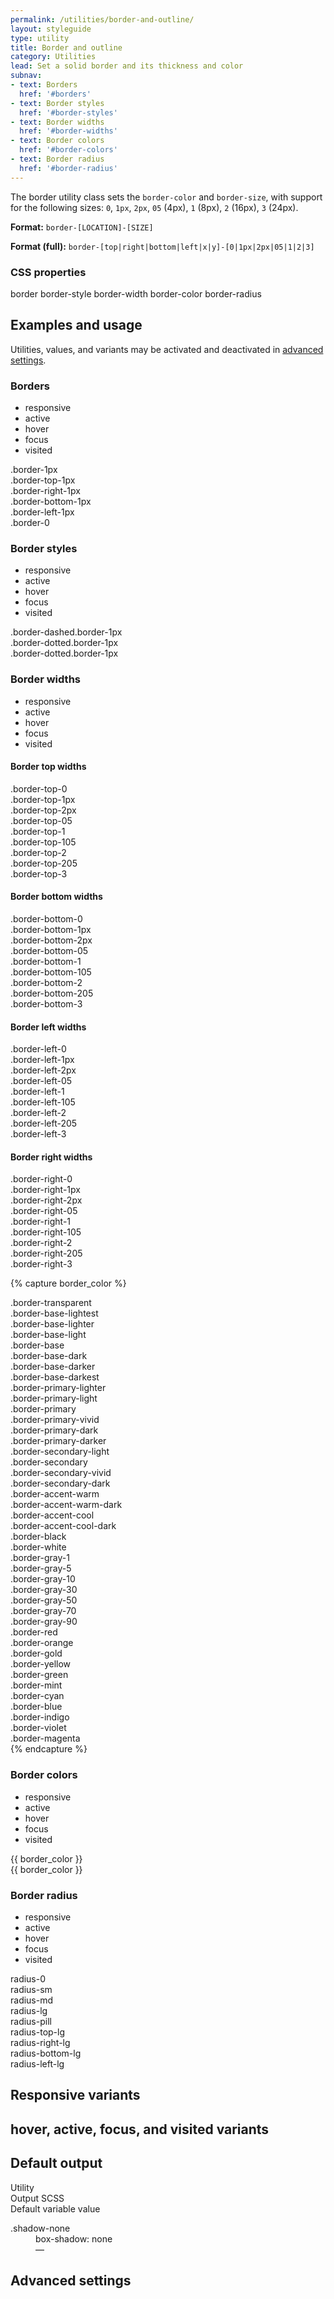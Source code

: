 ```yaml
---
permalink: /utilities/border-and-outline/
layout: styleguide
type: utility
title: Border and outline
category: Utilities
lead: Set a solid border and its thickness and color
subnav:
- text: Borders
  href: '#borders'
- text: Border styles
  href: '#border-styles'
- text: Border widths
  href: '#border-widths'
- text: Border colors
  href: '#border-colors'
- text: Border radius
  href: '#border-radius'
---
```


The border utility class sets the `border-color` and `border-size`, with support for the following sizes: `0`, `1px`, `2px`, `05` (4px), `1` (8px), `2` (16px), `3` (24px).

**Format:** `border-[LOCATION]-[SIZE]`

**Format (full):** `border-[top|right|bottom|left|x|y]-[0|1px|2px|05|1|2|3]`

<div class="font-sans-4 weight-300">
  <h3 class="grid-col font-sans-micro text-normal text-medium text-uppercase text-ls-1 margin-y-0 margin-left-2px">CSS properties</h3>
  <div class="margin-top-1">
    <span class="token display-inline-block text-no-uppercase text-ls-auto padding-05 margin-top-05">border</span>
    <span class="token display-inline-block text-no-uppercase text-ls-auto padding-05 margin-top-05">border-style</span>
    <span class="token display-inline-block text-no-uppercase text-ls-auto padding-05 margin-top-05">border-width</span>
    <span class="token display-inline-block text-no-uppercase text-ls-auto padding-05 margin-top-05">border-color</span>
    <span class="token display-inline-block text-no-uppercase text-ls-auto padding-05 margin-top-05">border-radius</span>
  </div>

  <section class="border-top-1px padding-top-1 margin-top-4">
    <div class="grid-row flex-align-center margin-bottom-2">
      <h2 class="grid-col-auto margin-0 text-light font-sans-8">Examples and usage</h2>
      <p class="grid-col-fill text-right font-sans-1 text-normal margin-y-0 margin-left-2px text-gray-60">Utilities, values, and variants may be activated and deactivated in <a href="#0" class="text-text text-no-wrap">advanced settings</a>.</p>
    </div>
    <section class="bg-white padding-2 radius-md margin-y-2 border-1px border-gray-10 text-color" id="borders">
      <section class="margin-x-neg-2 margin-bottom-2 padding-x-2 padding-bottom-105 border-bottom-1px border-gray-10">
        <div class="grid-row">
        <h3 class="grid-col-auto font-sans-6 margin-top-0 margin-bottom-105">Borders</h3>
          <ul class="grid-col-fill text-right add-list-reset display-inline">
            <li class="display-inline-block padding-y-05 padding-x-105 border-1px text-gray-20 radius-md margin-right-05 is-inverse text-strike">responsive</li>
            <li class="display-inline-block padding-y-05 padding-x-105 border-1px text-gray-20 radius-md margin-right-05 is-inverse text-strike">active</li>
            <li class="display-inline-block padding-y-05 padding-x-105 border-1px text-gray-20 radius-md margin-right-05 is-inverse text-strike">hover</li>
            <li class="display-inline-block padding-y-05 padding-x-105 border-1px text-gray-20 radius-md margin-right-05 is-inverse text-strike">focus</li>
            <li class="display-inline-block padding-y-05 padding-x-105 border-1px text-gray-20 radius-md margin-right-05 is-inverse text-strike">visited</li>
          </ul>
        </div>
      </section>
<div class="border-1px width-mobile bg-base-lighter padding-2 margin-bottom-2">.border-1px</div>
<div class="border-top-1px width-mobile bg-base-lighter padding-2 margin-bottom-2">.border-top-1px</div>
<div class="border-top-1px width-mobile bg-base-lighter padding-2 margin-bottom-2">.border-right-1px</div>
<div class="border-top-1px width-mobile bg-base-lighter padding-2 margin-bottom-2">.border-bottom-1px</div>
<div class="border-top-1px width-mobile bg-base-lighter padding-2 margin-bottom-2">.border-left-1px</div>
<div class="border-0 width-mobile bg-base-lighter padding-2 margin-bottom-2">.border-0</div>
    </section>
  </section>

  <section class="bg-white padding-2 radius-md margin-y-2 border-1px border-gray-10 text-color" id="border-styles">
    <section class="margin-x-neg-2 margin-bottom-2 padding-x-2 padding-bottom-105 border-bottom-1px border-gray-10">
      <div class="grid-row">
      <h3 class="grid-col-auto font-sans-6 margin-top-0 margin-bottom-105">Border styles</h3>
        <ul class="grid-col-fill text-right add-list-reset display-inline">
          <li class="display-inline-block padding-y-05 padding-x-105 border-1px text-gray-20 radius-md margin-right-05 is-inverse text-strike">responsive</li>
          <li class="display-inline-block padding-y-05 padding-x-105 border-1px text-gray-20 radius-md margin-right-05 is-inverse text-strike">active</li>
          <li class="display-inline-block padding-y-05 padding-x-105 border-1px text-gray-20 radius-md margin-right-05 is-inverse text-strike">hover</li>
          <li class="display-inline-block padding-y-05 padding-x-105 border-1px text-gray-20 radius-md margin-right-05 is-inverse text-strike">focus</li>
          <li class="display-inline-block padding-y-05 padding-x-105 border-1px text-gray-20 radius-md margin-right-05 is-inverse text-strike">visited</li>
        </ul>
      </div>
    </section>
<div class="border-1px border-dashed width-mobile bg-base-lighter padding-2 margin-bottom-2">.border-dashed.border-1px</div>
<div class="border-1px border-dotted width-mobile bg-base-lighter padding-2 margin-bottom-2">.border-dotted.border-1px</div>
<div class="border-1px border-solid width-mobile bg-base-lighter padding-2 margin-bottom-2">.border-dotted.border-1px</div>
  </section>


  
  <section class="bg-white padding-2 radius-md margin-y-2 border-1px border-gray-10 text-color" id="border-widths">
    <section class="margin-x-neg-2 margin-bottom-2 padding-x-2 padding-bottom-105 border-bottom-1px border-gray-10">
      <div class="grid-row">
      <h3 class="grid-col-auto font-sans-6 margin-top-0 margin-bottom-105">Border widths</h3>
        <ul class="grid-col-fill text-right add-list-reset display-inline">
          <li class="display-inline-block padding-y-05 padding-x-105 border-1px text-gray-20 radius-md margin-right-05 is-inverse text-strike">responsive</li>
          <li class="display-inline-block padding-y-05 padding-x-105 border-1px text-gray-20 radius-md margin-right-05 is-inverse text-strike">active</li>
          <li class="display-inline-block padding-y-05 padding-x-105 border-1px text-gray-20 radius-md margin-right-05 is-inverse text-strike">hover</li>
          <li class="display-inline-block padding-y-05 padding-x-105 border-1px text-gray-20 radius-md margin-right-05 is-inverse text-strike">focus</li>
          <li class="display-inline-block padding-y-05 padding-x-105 border-1px text-gray-20 radius-md margin-right-05 is-inverse text-strike">visited</li>
        </ul>
      </div>
    </section>
<!-- Border top -->
<h4>Border top widths</h4>
<div class="border-top-0 width-mobile bg-base-lighter margin-bottom-4">.border-top-0</div>
<div class="border-top-1px width-mobile bg-base-lighter margin-bottom-4">.border-top-1px</div>
<div class="border-top-2px width-mobile bg-base-lighter margin-bottom-4">.border-top-2px</div>
<div class="border-top-05 width-mobile bg-base-lighter margin-bottom-4">.border-top-05</div>
<div class="border-top-1 width-mobile bg-base-lighter margin-bottom-4">.border-top-1</div>
<div class="border-top-105 width-mobile bg-base-lighter margin-bottom-4">.border-top-105</div>
<div class="border-top-2 width-mobile bg-base-lighter margin-bottom-4">.border-top-2</div>
<div class="border-top-205 width-mobile bg-base-lighter margin-bottom-4">.border-top-205</div>
<div class="border-top-3 width-mobile bg-base-lighter margin-bottom-4">.border-top-3</div>

<!-- Border bottom -->
<h4>Border bottom widths</h4>
<div class="border-bottom-0 width-mobile bg-base-lighter margin-bottom-4">.border-bottom-0</div>
<div class="border-bottom-1px width-mobile bg-base-lighter margin-bottom-4">.border-bottom-1px</div>
<div class="border-bottom-2px width-mobile bg-base-lighter margin-bottom-4">.border-bottom-2px</div>
<div class="border-bottom-05 width-mobile bg-base-lighter margin-bottom-4">.border-bottom-05</div>
<div class="border-bottom-1 width-mobile bg-base-lighter margin-bottom-4">.border-bottom-1</div>
<div class="border-bottom-105 width-mobile bg-base-lighter margin-bottom-4">.border-bottom-105</div>
<div class="border-bottom-2 width-mobile bg-base-lighter margin-bottom-4">.border-bottom-2</div>
<div class="border-bottom-205 width-mobile bg-base-lighter margin-bottom-4">.border-bottom-205</div>
<div class="border-bottom-3 width-mobile bg-base-lighter margin-bottom-4">.border-bottom-3</div>

<!-- Border left -->
<h4>Border left widths</h4>
<div class="border-left-0 width-mobile bg-base-lighter margin-bottom-4 padding-left-1 padding-y-1">.border-left-0</div>
<div class="border-left-1px width-mobile bg-base-lighter margin-bottom-4 padding-left-1 padding-y-1">.border-left-1px</div>
<div class="border-left-2px width-mobile bg-base-lighter margin-bottom-4 padding-left-1 padding-y-1">.border-left-2px</div>
<div class="border-left-05 width-mobile bg-base-lighter margin-bottom-4 padding-left-1 padding-y-1">.border-left-05</div>
<div class="border-left-1 width-mobile bg-base-lighter margin-bottom-4 padding-left-1 padding-y-1">.border-left-1</div>
<div class="border-left-105 width-mobile bg-base-lighter margin-bottom-4 padding-left-1 padding-y-1">.border-left-105</div>
<div class="border-left-2 width-mobile bg-base-lighter margin-bottom-4 padding-left-1 padding-y-1">.border-left-2</div>
<div class="border-left-205 width-mobile bg-base-lighter margin-bottom-4 padding-left-1 padding-y-1">.border-left-205</div>
<div class="border-left-3 width-mobile bg-base-lighter margin-bottom-4 padding-left-1 padding-y-1">.border-left-3</div>

<!-- Border right -->
<h4>Border right widths</h4>
<div class="border-right-0 width-mobile bg-base-lighter margin-bottom-4 padding-left-1 padding-y-1">.border-right-0</div>
<div class="border-right-1px width-mobile bg-base-lighter margin-bottom-4 padding-left-1 padding-y-1">.border-right-1px</div>
<div class="border-right-2px width-mobile bg-base-lighter margin-bottom-4 padding-left-1 padding-y-1">.border-right-2px</div>
<div class="border-right-05 width-mobile bg-base-lighter margin-bottom-4 padding-left-1 padding-y-1">.border-right-05</div>
<div class="border-right-1 width-mobile bg-base-lighter margin-bottom-4 padding-left-1 padding-y-1">.border-right-1</div>
<div class="border-right-105 width-mobile bg-base-lighter margin-bottom-4 padding-left-1 padding-y-1">.border-right-105</div>
<div class="border-right-2 width-mobile bg-base-lighter margin-bottom-4 padding-left-1 padding-y-1">.border-right-2</div>
<div class="border-right-205 width-mobile bg-base-lighter margin-bottom-4 padding-left-1 padding-y-1">.border-right-205</div>
<div class="border-right-3 width-mobile bg-base-lighter margin-bottom-4 padding-left-1 padding-y-1">.border-right-3</div>
  </section>

{% capture border_color %}
<div class="grid-row">
<div class="border-top-1px border-transparent width-mobile padding-y-1 margin-bottom-2">.border-transparent</div>
<div class="border-top-1px border-base-lightest width-mobile padding-y-1 margin-bottom-2">.border-base-lightest</div>
<div class="border-top-1px border-base-light border-base-lighter width-mobile padding-y-1 margin-bottom-2">.border-base-lighter</div>
<div class="border-top-1px border-base-light width-mobile padding-y-1 margin-bottom-2">.border-base-light</div>
<div class="border-top-1px border-base width-mobile padding-y-1 margin-bottom-2">.border-base</div>
<div class="border-top-1px border-base-dark width-mobile padding-y-1 margin-bottom-2">.border-base-dark</div>
<div class="border-top-1px border-base-darker width-mobile padding-y-1 margin-bottom-2">.border-base-darker</div>
<div class="border-top-1px border-base-darkest width-mobile padding-y-1 margin-bottom-2">.border-base-darkest</div>
<div class="border-top-1px border-primary-lighter width-mobile padding-y-1 margin-bottom-2">.border-primary-lighter</div>
<div class="border-top-1px border-primary-light width-mobile padding-y-1 margin-bottom-2">.border-primary-light</div>
<div class="border-top-1px border-primary width-mobile padding-y-1 margin-bottom-2">.border-primary</div>
<div class="border-top-1px border-primary-vivid width-mobile padding-y-1 margin-bottom-2">.border-primary-vivid</div>
<div class="border-top-1px border-primary-dark width-mobile padding-y-1 margin-bottom-2">.border-primary-dark</div>
<div class="border-top-1px border-primary-darker width-mobile padding-y-1 margin-bottom-2">.border-primary-darker</div>
<div class="border-top-1px border-secondary-light width-mobile padding-y-1 margin-bottom-2">.border-secondary-light</div>
<div class="border-top-1px border-secondary width-mobile padding-y-1 margin-bottom-2">.border-secondary</div>
<div class="border-top-1px border-secondary-vivid width-mobile padding-y-1 margin-bottom-2">.border-secondary-vivid</div>
<div class="border-top-1px border-secondary-dark width-mobile padding-y-1 margin-bottom-2">.border-secondary-dark</div>
<div class="border-top-1px border-accent-warm width-mobile padding-y-1 margin-bottom-2">.border-accent-warm</div>
<div class="border-top-1px border-accent-warm-dark width-mobile padding-y-1 margin-bottom-2">.border-accent-warm-dark</div>
<div class="border-top-1px border-accent-cool width-mobile padding-y-1 margin-bottom-2">.border-accent-cool</div>
<div class="border-top-1px border-accent-cool-dark width-mobile padding-y-1 margin-bottom-2">.border-accent-cool-dark</div>
<div class="border-top-1px border-black width-mobile padding-y-1 margin-bottom-2">.border-black</div>
<div class="border-top-1px border-white width-mobile padding-y-1 margin-bottom-2">.border-white</div>
<div class="border-top-1px border-gray-1 width-mobile padding-y-1 margin-bottom-2">.border-gray-1</div>
<div class="border-top-1px border-gray-5 width-mobile padding-y-1 margin-bottom-2">.border-gray-5</div>
<div class="border-top-1px border-gray-10 width-mobile padding-y-1 margin-bottom-2">.border-gray-10</div>
<div class="border-top-1px border-gray-30 width-mobile padding-y-1 margin-bottom-2">.border-gray-30</div>
<div class="border-top-1px border-gray-50 width-mobile padding-y-1 margin-bottom-2">.border-gray-50</div>
<div class="border-top-1px border-gray-70 width-mobile padding-y-1 margin-bottom-2">.border-gray-70</div>
<div class="border-top-1px border-gray-90 width-mobile padding-y-1 margin-bottom-2">.border-gray-90</div>
<div class="border-top-1px border-red width-mobile padding-y-1 margin-bottom-2">.border-red</div>
<div class="border-top-1px border-orange width-mobile padding-y-1 margin-bottom-2">.border-orange</div>
<div class="border-top-1px border-gold width-mobile padding-y-1 margin-bottom-2">.border-gold</div>
<div class="border-top-1px border-yellow width-mobile padding-y-1 margin-bottom-2">.border-yellow</div>
<div class="border-top-1px border-green width-mobile padding-y-1 margin-bottom-2">.border-green</div>
<div class="border-top-1px border-mint width-mobile padding-y-1 margin-bottom-2">.border-mint</div>
<div class="border-top-1px border-cyan width-mobile padding-y-1 margin-bottom-2">.border-cyan</div>
<div class="border-top-1px border-blue width-mobile padding-y-1 margin-bottom-2">.border-blue</div>
<div class="border-top-1px border-indigo width-mobile padding-y-1 margin-bottom-2">.border-indigo</div>
<div class="border-top-1px border-violet border-violet width-mobile padding-y-1 margin-bottom-2">.border-violet</div>
<div class="border-top-1px border-magenta border-magenta width-mobile padding-y-1 margin-bottom-2">.border-magenta</div>
</div>
{% endcapture %}

  <section class="bg-white padding-2 radius-md margin-y-2 border-1px border-gray-10 text-color" id="border-colors">
    <section class="margin-x-neg-2 margin-bottom-2 padding-x-2 padding-bottom-105 border-bottom-1px border-gray-10">
      <div class="grid-row">
      <h3 class="grid-col-auto font-sans-6 margin-top-0 margin-bottom-105">Border colors</h3>
        <ul class="grid-col-fill text-right add-list-reset display-inline">
          <li class="display-inline-block padding-y-05 padding-x-105 border-1px text-gray-20 radius-md margin-right-05 is-inverse text-strike">responsive</li>
          <li class="display-inline-block padding-y-05 padding-x-105 border-1px text-gray-20 radius-md margin-right-05 is-inverse text-strike">active</li>
          <li class="display-inline-block padding-y-05 padding-x-105 border-1px text-gray-20 radius-md margin-right-05 is-inverse text-strike">hover</li>
          <li class="display-inline-block padding-y-05 padding-x-105 border-1px text-gray-20 radius-md margin-right-05 is-inverse text-strike">focus</li>
          <li class="display-inline-block padding-y-05 padding-x-105 border-1px text-gray-20 radius-md margin-right-05 is-inverse text-strike">visited</li>
        </ul>
      </div>
    </section>
<div class="grid-row">
  <div class="grid-col-6 padding-top-2">
    {{ border_color }}
  </div>
  <div class="grid-col-6 bg-black text-gray-10 padding-top-2 padding-left-3">
    {{ border_color }}
  </div>
</div>
  </section>

  
  <section class="bg-white padding-2 radius-md margin-y-2 border-1px border-gray-10 text-color" id="border-radius">
    <section class="margin-x-neg-2 margin-bottom-2 padding-x-2 padding-bottom-105 border-bottom-1px border-gray-10">
      <div class="grid-row">
      <h3 class="grid-col-auto font-sans-6 margin-top-0 margin-bottom-105">Border radius</h3>
        <ul class="grid-col-fill text-right add-list-reset display-inline">
          <li class="display-inline-block padding-y-05 padding-x-105 border-1px text-gray-20 radius-md margin-right-05 is-inverse text-strike">responsive</li>
          <li class="display-inline-block padding-y-05 padding-x-105 border-1px text-gray-20 radius-md margin-right-05 is-inverse text-strike">active</li>
          <li class="display-inline-block padding-y-05 padding-x-105 border-1px text-gray-20 radius-md margin-right-05 is-inverse text-strike">hover</li>
          <li class="display-inline-block padding-y-05 padding-x-105 border-1px text-gray-20 radius-md margin-right-05 is-inverse text-strike">focus</li>
          <li class="display-inline-block padding-y-05 padding-x-105 border-1px text-gray-20 radius-md margin-right-05 is-inverse text-strike">visited</li>
        </ul>
      </div>
    </section>
<div class="border-1px radius-0 width-card padding-2 margin-bottom-4 margin-right-1 display-inline-block">radius-0</div>
<div class="border-1px radius-sm width-card padding-2 margin-bottom-4 margin-right-1 display-inline-block">radius-sm</div>
<div class="border-1px radius-md width-card padding-2 margin-bottom-4 margin-right-1 display-inline-block">radius-md</div>
<div class="border-1px radius-lg width-card padding-2 margin-bottom-4 margin-right-1 display-inline-block">radius-lg</div>
<div class="border-1px radius-pill width-card padding-2 margin-bottom-4 margin-right-1 display-inline-block">radius-pill</div>

<div class="border-1px radius-top-lg width-card padding-2 margin-bottom-4 margin-right-1 display-inline-block">radius-top-lg</div>
<div class="border-1px radius-right-lg width-card padding-2 margin-bottom-4 margin-right-1 display-inline-block">radius-right-lg</div>
<div class="border-1px radius-bottom-lg width-card padding-2 margin-bottom-4 margin-right-1 display-inline-block">radius-bottom-lg</div>
<div class="border-1px radius-left-lg width-card padding-2 margin-bottom-4 margin-right-1 display-inline-block">radius-left-lg</div>
  </section>

  <section class="border-top-1px padding-top-1 margin-top-4">
    <h2 class="margin-0 text-light font-sans-8">Responsive variants</h2>
  </section>
  <section class="border-top-1px padding-top-1 margin-top-4">
    <h2 class="margin-0 text-light font-sans-8"><span class="font-mono-6 padding-x-05 padding-y-2px border-1px display-inline-block radius-md margin-right-2px">hover</span>, <span class="font-mono-6 padding-x-05 padding-y-2px border-1px display-inline-block radius-md margin-right-2px">active</span>, <span class="font-mono-6 padding-x-05 padding-y-2px border-1px display-inline-block radius-md margin-right-2px">focus</span>, and <span class="font-mono-6 padding-x-05 padding-y-2px border-1px display-inline-block radius-md margin-right-2px">visited</span> variants</h2>
  </section>
  <section class="border-top-1px padding-top-1 margin-top-4">
    <h2 class="margin-0 text-light font-sans-8">Default output</h2>
    <div class="grid-row font-sans-1 text-bold border-bottom-1px padding-bottom-05 margin-top-2 border-gray-20">
      <div class="grid-col-4">Utility</div>
      <div class="grid-col-6">Output SCSS</div>
      <div class="grid-col-2">Default variable value</div>
    </div>
    <dl class="output-list">
      <dt class="output-utility">.shadow-none</dt>
      <dd class="output-css">box-shadow: none</dd>
      <dd class="output-variable">—</dd>
    </dl>
  </section>

  <section class="border-top-1px padding-top-1 margin-top-4">
    <h2 class="margin-0 text-light font-sans-8">Advanced settings</h2>
  </section>
</div>
